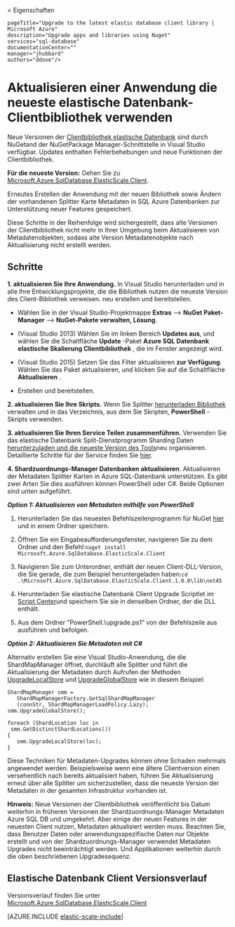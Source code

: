 < Eigenschaften
    
    pageTitle="Upgrade to the latest elastic database client library | Microsoft Azure" 
    description="Upgrade apps and libraries using Nuget" 
    services="sql-database" 
    documentationCenter="" 
    manager="jhubbard" 
    authors="ddove"/>

<tags 
    ms.service="sql-database" 
    ms.workload="sql-database" 
    ms.tgt_pltfrm="na" 
    ms.devlang="na" 
    ms.topic="article" 
    ms.date="05/27/2016" 
    ms.author="ddove" />

# <a name="upgrade-an-app-to-use-the-latest-elastic-database-client-library"></a>Aktualisieren einer Anwendung die neueste elastische Datenbank-Clientbibliothek verwenden

Neue Versionen der [Clientbibliothek elastische Datenbank](sql-database-elastic-database-client-library.md) sind durch NuGetand der NuGetPackage Manager-Schnittstelle in Visual Studio verfügbar. Updates enthalten Fehlerbehebungen und neue Funktionen der Clientbibliothek.

**Für die neueste Version:** Gehen Sie zu [Microsoft.Azure.SqlDatabase.ElasticScale.Client](https://www.nuget.org/packages/Microsoft.Azure.SqlDatabase.ElasticScale.Client/).

Erneutes Erstellen der Anwendung mit der neuen Bibliothek sowie Ändern der vorhandenen Splitter Karte Metadaten in SQL Azure Datenbanken zur Unterstützung neuer Features gespeichert.

Diese Schritte in der Reihenfolge wird sichergestellt, dass alte Versionen der Clientbibliothek nicht mehr in Ihrer Umgebung beim Aktualisieren von Metadatenobjekten, sodass alte Version Metadatenobjekte nach Aktualisierung nicht erstellt werden.   

## <a name="upgrade-steps"></a>Schritte

**1. aktualisieren Sie Ihre Anwendung.** In Visual Studio herunterladen und in alle Ihre Entwicklungsprojekte, die die Bibliothek nutzen die neueste Version des Client-Bibliothek verweisen. neu erstellen und bereitstellen. 

 * Wählen Sie in der Visual Studio-Projektmappe **Extras** --> **NuGet Paket-Manager** -->  **NuGet-Pakete verwalten, Lösung**. 
 * (Visual Studio 2013) Wählen Sie im linken Bereich **Updates aus**, und wählen Sie die Schaltfläche **Update** -Paket **Azure SQL Datenbank elastische Skalierung Clientbibliothek** , die im Fenster angezeigt wird.
 * (Visual Studio 2015) Setzen Sie das Filter aktualisieren **zur Verfügung**. Wählen Sie das Paket aktualisieren, und klicken Sie auf die Schaltfläche **Aktualisieren** .
    
 
 * Erstellen und bereitstellen. 

**2. aktualisieren Sie Ihre Skripts.** Wenn Sie Splitter [herunterladen Bibliothek](https://www.nuget.org/packages/Microsoft.Azure.SqlDatabase.ElasticScale.Client/) verwalten und in das Verzeichnis, aus dem Sie Skripten, **PowerShell** -Skripts verwenden. 

**3. aktualisieren Sie Ihren Service Teilen zusammenführen.** Verwenden Sie das elastische Datenbank Split-Dienstprogramm Sharding Daten [herunterzuladen und die neueste Version des Tools](https://www.nuget.org/packages/Microsoft.Azure.SqlDatabase.ElasticScale.Service.SplitMerge/)neu organisieren. Detaillierte Schritte für der Service finden Sie [hier](sql-database-elastic-scale-overview-split-and-merge.md). 

**4. Shardzuordnungs-Manager Datenbanken aktualisieren**. Aktualisieren der Metadaten Splitter Karten in Azure SQL-Datenbank unterstützen.  Es gibt zwei Arten Sie dies ausführen können PowerShell oder C#. Beide Optionen sind unten aufgeführt.

***Option 1: Aktualisieren von Metadaten mithilfe von PowerShell***

1. Herunterladen Sie das neuesten Befehlszeilenprogramm für NuGet [hier](http://nuget.org/nuget.exe) und in einem Ordner speichern. 

2. Öffnen Sie ein Eingabeaufforderungsfenster, navigieren Sie zu dem Ordner und den Befehl:`nuget install Microsoft.Azure.SqlDatabase.ElasticScale.Client`

3. Navigieren Sie zum Unterordner, enthält der neuen Client-DLL-Version, die Sie gerade, die zum Beispiel heruntergeladen haben:`cd .\Microsoft.Azure.SqlDatabase.ElasticScale.Client.1.0.0\lib\net45`

4. Herunterladen Sie elastische Datenbank Client Upgrade Scriptlet im [Script Center](https://gallery.technet.microsoft.com/scriptcenter/Azure-SQL-Database-Elastic-6442e6a9)und speichern Sie sie in denselben Ordner, der die DLL enthält.

5. Aus dem Ordner "PowerShell.\upgrade.ps1" von der Befehlszeile aus ausführen und befolgen.
 
***Option 2: Aktualisieren Sie Metadaten mit C#***

Alternativ erstellen Sie eine Visual Studio-Anwendung, die die ShardMapManager öffnet, durchläuft alle Splitter und führt die Aktualisierung der Metadaten durch Aufrufen der Methoden [UpgradeLocalStore](https://msdn.microsoft.com/library/azure/microsoft.azure.sqldatabase.elasticscale.shardmanagement.shardmapmanager.upgradelocalstore.aspx) und [UpgradeGlobalStore](https://msdn.microsoft.com/library/azure/microsoft.azure.sqldatabase.elasticscale.shardmanagement.shardmapmanager.upgradeglobalstore.aspx) wie in diesem Beispiel: 

    ShardMapManager smm =
       ShardMapManagerFactory.GetSqlShardMapManager
       (connStr, ShardMapManagerLoadPolicy.Lazy); 
    smm.UpgradeGlobalStore(); 
    
    foreach (ShardLocation loc in
     smm.GetDistinctShardLocations()) 
    {   
       smm.UpgradeLocalStore(loc); 
    } 

Diese Techniken für Metadaten-Upgrades können ohne Schaden mehrmals angewendet werden. Beispielsweise wenn eine ältere Clientversion einen versehentlich nach bereits aktualisiert haben, führen Sie Aktualisierung erneut über alle Splitter um sicherzustellen, dass die neueste Version der Metadaten in der gesamten Infrastruktur vorhanden ist. 

**Hinweis:**  Neue Versionen der Clientbibliothek veröffentlicht bis Datum weiterhin in früheren Versionen der Shardzuordnungs-Manager Metadaten Azure SQL DB und umgekehrt.   Aber einige der neuen Features in der neuesten Client nutzen, Metadaten aktualisiert werden muss.   Beachten Sie, dass Benutzer Daten oder anwendungsspezifische Daten nur Objekte erstellt und von der Shardzuordnungs-Manager verwendet Metadaten Upgrades nicht beeinträchtigt werden.  Und Applikationen weiterhin durch die oben beschriebenen Upgradesequenz. 

## <a name="elastic-database-client-version-history"></a>Elastische Datenbank Client Versionsverlauf 

Versionsverlauf finden Sie unter [Microsoft.Azure.SqlDatabase.ElasticScale.Client](https://www.nuget.org/packages/Microsoft.Azure.SqlDatabase.ElasticScale.Client/)


[AZURE.INCLUDE [elastic-scale-include](../../includes/elastic-scale-include.md)]  


<!--Image references-->
[1]:./media/sql-database-elastic-scale-upgrade-client-library/nuget-upgrade.png
 